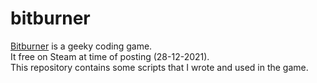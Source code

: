 # bitburner
[Bitburner](https://store.steampowered.com/app/1812820/Bitburner/) is a geeky coding game.  
It free on Steam at time of posting (28-12-2021).  
This repository contains some scripts that I wrote and used in the game.

